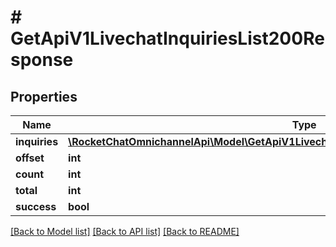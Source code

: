 # # GetApiV1LivechatInquiriesList200Response

## Properties

Name | Type | Description | Notes
------------ | ------------- | ------------- | -------------
**inquiries** | [**\RocketChatOmnichannelApi\Model\GetApiV1LivechatInquiriesList200ResponseInquiriesInner[]**](GetApiV1LivechatInquiriesList200ResponseInquiriesInner.md) |  | [optional]
**offset** | **int** |  | [optional]
**count** | **int** |  | [optional]
**total** | **int** |  | [optional]
**success** | **bool** |  | [optional]

[[Back to Model list]](../../README.md#models) [[Back to API list]](../../README.md#endpoints) [[Back to README]](../../README.md)
